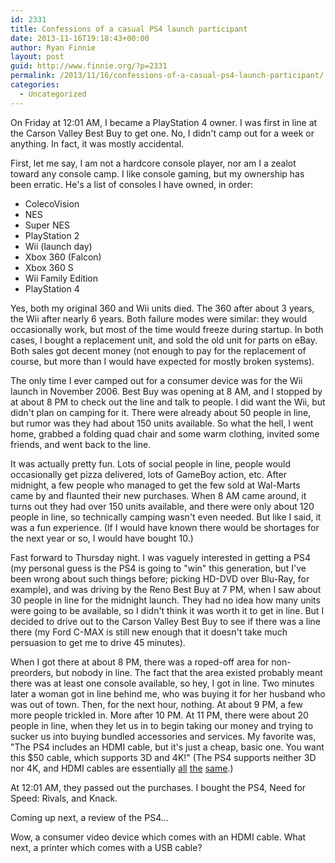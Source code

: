 ```yaml
---
id: 2331
title: Confessions of a casual PS4 launch participant
date: 2013-11-16T19:18:43+00:00
author: Ryan Finnie
layout: post
guid: http://www.finnie.org/?p=2331
permalink: /2013/11/16/confessions-of-a-casual-ps4-launch-participant/
categories:
  - Uncategorized
---
```

On Friday at 12:01 AM, I became a PlayStation 4 owner. I was first in line at the Carson Valley Best Buy to get one. No, I didn't camp out for a week or anything. In fact, it was mostly accidental.

First, let me say, I am not a hardcore console player, nor am I a zealot toward any console camp. I like console gaming, but my ownership has been erratic. He's a list of consoles I have owned, in order:

  * ColecoVision
  * NES
  * Super NES
  * PlayStation 2
  * Wii (launch day)
  * Xbox 360 (Falcon)
  * Xbox 360 S
  * Wii Family Edition
  * PlayStation 4

Yes, both my original 360 and Wii units died. The 360 after about 3 years, the Wii after nearly 6 years. Both failure modes were similar: they would occasionally work, but most of the time would freeze during startup. In both cases, I bought a replacement unit, and sold the old unit for parts on eBay. Both sales got decent money (not enough to pay for the replacement of course, but more than I would have expected for mostly broken systems).

The only time I ever camped out for a consumer device was for the Wii launch in November 2006. Best Buy was opening at 8 AM, and I stopped by at about 8 PM to check out the line and talk to people. I did want the Wii, but didn't plan on camping for it. There were already about 50 people in line, but rumor was they had about 150 units available. So what the hell, I went home, grabbed a folding quad chair and some warm clothing, invited some friends, and went back to the line.

It was actually pretty fun. Lots of social people in line, people would occasionally get pizza delivered, lots of GameBoy action, etc. After midnight, a few people who managed to get the few sold at Wal-Marts came by and flaunted their new purchases. When 8 AM came around, it turns out they had over 150 units available, and there were only about 120 people in line, so technically camping wasn't even needed. But like I said, it was a fun experience. (If I would have known there would be shortages for the next year or so, I would have bought 10.)

Fast forward to Thursday night. I was vaguely interested in getting a PS4 (my personal guess is the PS4 is going to "win" this generation, but I've been wrong about such things before; picking HD-DVD over Blu-Ray, for example), and was driving by the Reno Best Buy at 7 PM, when I saw about 30 people in line for the midnight launch. They had no idea how many units were going to be available, so I didn't think it was worth it to get in line. But I decided to drive out to the Carson Valley Best Buy to see if there was a line there (my Ford C-MAX is still new enough that it doesn't take much persuasion to get me to drive 45 minutes).

When I got there at about 8 PM, there was a roped-off area for non-preorders, but nobody in line. The fact that the area existed probably meant there was at least one console available, so hey, I got in line. Two minutes later a woman got in line behind me, who was buying it for her husband who was out of town. Then, for the next hour, nothing. At about 9 PM, a few more people trickled in. More after 10 PM. At 11 PM, there were about 20 people in line, when they let us in to begin taking our money and trying to sucker us into buying bundled accessories and services. My favorite was, "The PS4 includes an HDMI cable<sup></sup>, but it's just a cheap, basic one. You want this $50 cable, which supports 3D and 4K!" (The PS4 supports neither 3D nor 4K, and HDMI cables are essentially [all](http://news.cnet.com/8301-17938_105-20056502-1/why-all-hdmi-cables-are-the-same/) [the](http://reviews.cnet.com/8301-33199_7-57321956-221/why-all-hdmi-cables-are-the-same-part-2/) [same](http://reviews.cnet.com/8301-33199_7-57540275-221/still-more-reasons-why-all-hdmi-cable-are-the-same/).)

At 12:01 AM, they passed out the purchases. I bought the PS4, Need for Speed: Rivals, and Knack.

Coming up next, a review of the PS4...

<sup></sup> Wow, a consumer video device which comes with an HDMI cable. What next, a printer which comes with a USB cable?
